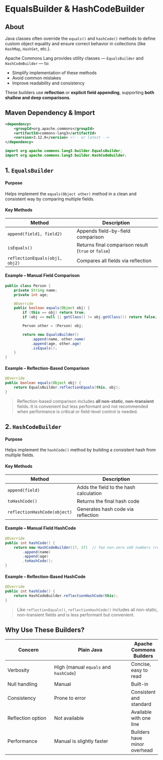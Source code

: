 # EqualsBuilder & HashCodeBuilder

## About

Java classes often override the `equals()` and `hashCode()` methods to define custom object equality and ensure correct behavior in collections (like `HashMap`, `HashSet`, etc.).

Apache Commons Lang provides utility classes — `EqualsBuilder` and `HashCodeBuilder` — to:

* Simplify implementation of these methods
* Avoid common mistakes
* Improve readability and consistency

These builders use **reflection** or **explicit field appending**, supporting **both shallow and deep comparisons**.

## Maven Dependency & Import

```xml
<dependency>
    <groupId>org.apache.commons</groupId>
    <artifactId>commons-lang3</artifactId>
    <version>3.12.0</version> <!-- or latest -->
</dependency>
```

```java
import org.apache.commons.lang3.builder.EqualsBuilder;
import org.apache.commons.lang3.builder.HashCodeBuilder;
```

## 1. `EqualsBuilder`

#### Purpose

Helps implement the `equals(Object other)` method in a clean and consistent way by comparing multiple fields.

#### Key Methods

| Method                         | Description                                         |
| ------------------------------ | --------------------------------------------------- |
| `append(field1, field2)`       | Appends field-by-field comparison                   |
| `isEquals()`                   | Returns final comparison result (`true` or `false`) |
| `reflectionEquals(obj1, obj2)` | Compares all fields via reflection                  |

#### Example – Manual Field Comparison

```java
public class Person {
    private String name;
    private int age;

    @Override
    public boolean equals(Object obj) {
        if (this == obj) return true;
        if (obj == null || getClass() != obj.getClass()) return false;

        Person other = (Person) obj;

        return new EqualsBuilder()
            .append(name, other.name)
            .append(age, other.age)
            .isEquals();
    }
}
```

#### Example – Reflection-Based Comparison

```java
@Override
public boolean equals(Object obj) {
    return EqualsBuilder.reflectionEquals(this, obj);
}
```

> Reflection-based comparison includes **all non-static**, **non-transient** fields. It is convenient but less performant and not recommended when performance is critical or field-level control is needed.

## 2. `HashCodeBuilder`

#### Purpose

Helps implement the `hashCode()` method by building a consistent hash from multiple fields.

#### Key Methods

| Method                       | Description                            |
| ---------------------------- | -------------------------------------- |
| `append(field)`              | Adds the field to the hash calculation |
| `toHashCode()`               | Returns the final hash code            |
| `reflectionHashCode(object)` | Generates hash code via reflection     |

#### Example – Manual Field HashCode

```java
@Override
public int hashCode() {
    return new HashCodeBuilder(17, 37)  // Two non-zero odd numbers (recommended)
        .append(name)
        .append(age)
        .toHashCode();
}
```

#### Example – Reflection-Based HashCode

```java
@Override
public int hashCode() {
    return HashCodeBuilder.reflectionHashCode(this);
}
```

> Like `reflectionEquals()`, `reflectionHashCode()` includes all non-static, non-transient fields and is less performant but convenient.

## Why Use These Builders?

<table><thead><tr><th width="161.521728515625">Concern</th><th width="334.61895751953125">Plain Java</th><th>Apache Commons Builders</th></tr></thead><tbody><tr><td>Verbosity</td><td>High (manual <code>equals</code> and <code>hashCode</code>)</td><td>Concise, easy to read</td></tr><tr><td>Null handling</td><td>Manual</td><td>Built-in</td></tr><tr><td>Consistency</td><td>Prone to error</td><td>Consistent and standard</td></tr><tr><td>Reflection option</td><td>Not available</td><td>Available with one line</td></tr><tr><td>Performance</td><td>Manual is slightly faster</td><td>Builders have minor overhead</td></tr></tbody></table>

